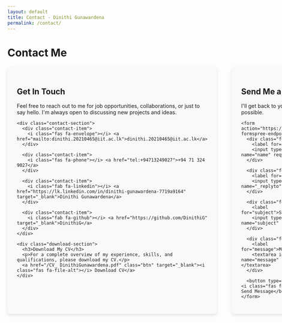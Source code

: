 ```yaml
---
layout: default
title: Contact - Dinithi Gunawardena
permalink: /contact/
---
```


# Contact Me

<div class="contact-container">
  <div class="contact-info">
    <h2>Get In Touch</h2>
    <p>Feel free to reach out to me for job opportunities, collaborations, or just to say hello. I'm always open to discussing new projects and ideas.</p>
    
    <div class="contact-section">
      <div class="contact-item">
        <i class="fas fa-envelope"></i> <a href="mailto:dinithi.20210465@iit.ac.lk">dinithi.20210465@iit.ac.lk</a>
      </div>
      
      <div class="contact-item">
        <i class="fas fa-phone"></i> <a href="tel:+94713249027">+94 71 324 9027</a>
      </div>
      
      <div class="contact-item">
        <i class="fab fa-linkedin"></i> <a href="https://lk.linkedin.com/in/dinithi-gunawardena-7719a9164" target="_blank">Dinithi Gunawardena</a>
      </div>
      
      <div class="contact-item">
        <i class="fab fa-github"></i> <a href="https://github.com/DinithiG" target="_blank">DinithiG</a>
      </div>
    </div>
    
    <div class="download-section">
      <h3>Download My CV</h3>
      <p>For a complete overview of my experience, skills, and qualifications, please download my CV.</p>
      <a href="/CV_ DinithiGunawardena.pdf" class="btn" target="_blank"><i class="fas fa-file-alt"></i> Download CV</a>
    </div>
  </div>
  
  <div class="contact-form">
    <h2>Send Me a Message</h2>
    <p>I'll get back to you as soon as possible.</p>
    
    <form action="https://formspree.io/f/your-formspree-endpoint" method="POST">
      <div class="form-group">
        <label for="name">Name</label>
        <input type="text" id="name" name="name" required>
      </div>
      
      <div class="form-group">
        <label for="email">Email</label>
        <input type="email" id="email" name="_replyto" required>
      </div>
      
      <div class="form-group">
        <label for="subject">Subject</label>
        <input type="text" id="subject" name="subject" required>
      </div>
      
      <div class="form-group">
        <label for="message">Message</label>
        <textarea id="message" name="message" rows="5" required></textarea>
      </div>
      
      <button type="submit" class="btn"><i class="fas fa-paper-plane"></i> Send Message</button>
    </form>
  </div>
</div>

<style>
  .contact-container {
    display: grid;
    grid-template-columns: 1fr 1fr;
    gap: 40px;
    margin-top: 20px;
  }
  
  .contact-info, .contact-form {
    background-color: #f9f9f9;
    border-radius: 8px;
    padding: 25px;
    box-shadow: 0 4px 8px rgba(0,0,0,0.1);
  }
  
  .contact-section {
    margin: 20px 0;
  }
  
  .contact-item {
    margin: 15px 0;
    display: flex;
    align-items: center;
  }
  
  .contact-item i {
    width: 25px;
    color: #267CB9;
    margin-right: 10px;
  }
  
  .download-section {
    margin-top: 30px;
    padding-top: 20px;
    border-top: 1px solid #eee;
  }
  
  .form-group {
    margin-bottom: 20px;
  }
  
  label {
    display: block;
    margin-bottom: 5px;
    font-weight: 500;
  }
  
  input, textarea {
    width: 100%;
    padding: 10px;
    border: 1px solid #ddd;
    border-radius: 4px;
    font-family: inherit;
    font-size: 16px;
  }
  
  textarea {
    resize: vertical;
  }
  
  button.btn {
    background-color: #267CB9;
    color: white;
    border: none;
    padding: 10px 20px;
    border-radius: 4px;
    cursor: pointer;
    font-size: 16px;
    transition: background-color 0.3s ease;
  }
  
  button.btn:hover {
    background-color: #1c5d8b;
  }
  
  @media (max-width: 768px) {
    .contact-container {
      grid-template-columns: 1fr;
    }
  }
</style>